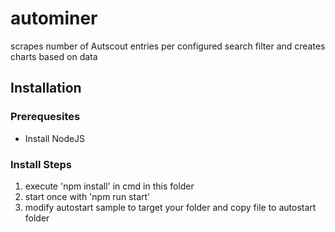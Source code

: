 # autominer
scrapes number of Autscout entries per configured search filter and creates charts based on data

## Installation

### Prerequesites
- Install NodeJS

### Install Steps
1. execute 'npm install' in cmd in this folder
2. start once with 'npm run start'
3. modify autostart sample to target your folder and copy file to autostart folder
